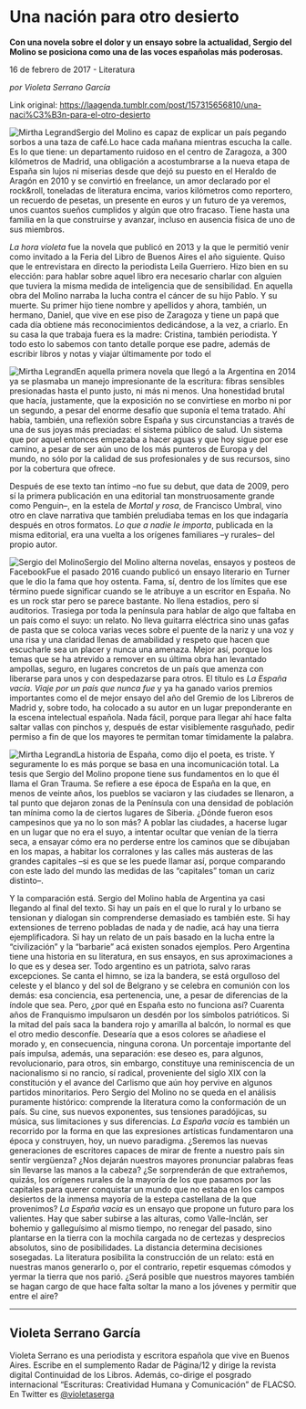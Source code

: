 # Una nación para otro desierto

**Con una novela sobre el dolor y un ensayo sobre la actualidad, Sergio del Molino se posiciona como una de las voces españolas más poderosas.**

16 de febrero de 2017 - Literatura

_por Violeta Serrano García_

Link original: https://laagenda.tumblr.com/post/157315656810/una-naci%C3%B3n-para-el-otro-desierto

![Mirtha Legrand](https://64.media.tumblr.com/283caf9c53f4eefc25257e42535405cb/tumblr_inline_pk0lcdOPLk1t6q87u_500.jpg)Sergio del Molino es capaz de explicar un país pegando sorbos a una taza de café.Lo hace cada mañana mientras escucha la calle. Es lo que tiene: un departamento ruidoso en el centro de Zaragoza, a 300 kilómetros de Madrid, una obligación a acostumbrarse a la nueva etapa de España sin lujos ni miserias desde que dejó su puesto en el Heraldo de Aragón en 2010 y se convirtió en freelance, un amor declarado por el rock&roll, toneladas de literatura encima, varios kilómetros como reportero, un recuerdo de pesetas, un presente en euros y un futuro de ya veremos, unos cuantos sueños cumplidos y algún que otro fracaso. Tiene hasta una familia en la que construirse y avanzar, incluso en ausencia física de uno de sus miembros.


*La hora violeta* fue la novela que publicó en 2013 y la que le permitió venir como invitado a la Feria del Libro de Buenos Aires el año siguiente. Quiso que le entrevistara en directo la periodista Leila Guerriero. Hizo bien en su elección: para hablar sobre aquel libro era necesario charlar con alguien que tuviera la misma medida de inteligencia que de sensibilidad. En aquella obra del Molino narraba la lucha contra el cáncer de su hijo Pablo. Y su muerte. Su primer hijo tiene nombre y apellidos y ahora, también, un hermano, Daniel, que vive en ese piso de Zaragoza y tiene un papá que cada día obtiene más reconocimientos dedicándose, a la vez, a criarlo. En su casa la que trabaja fuera es la madre: Cristina, también periodista. Y todo esto lo sabemos con tanto detalle porque ese padre, además de escribir libros y notas y viajar últimamente por todo el 

![Mirtha Legrand](https://64.media.tumblr.com/f15625d54d1087868d14adab3d32b9e0/tumblr_inline_pk0lcengoC1t6q87u_250.jpg)En aquella primera novela que llegó a la Argentina en 2014 ya se plasmaba un manejo impresionante de la escritura: fibras sensibles presionadas hasta el punto justo, ni más ni menos. Una honestidad brutal que hacía, justamente, que la exposición no se convirtiese en morbo ni por un segundo, a pesar del enorme desafío que suponía el tema tratado. Ahí había, también, una reflexión sobre España y sus circunstancias a través de una de sus joyas más preciadas: el sistema público de salud. Un sistema que por aquel entonces empezaba a hacer aguas y que hoy sigue por ese camino, a pesar de ser aún uno de los más punteros de Europa y del mundo, no sólo por la calidad de sus profesionales y de sus recursos, sino por la cobertura que ofrece. 


Después de ese texto tan íntimo –no fue su debut, que data de 2009, pero sí la primera publicación en una editorial tan monstruosamente grande como Penguin–, en la estela de *Mortal y rosa*, de Francisco Umbral, vino otro en clave narrativa que también preludiaba temas en los que indagaría después en otros formatos. *Lo que a nadie le importa*, publicada en la misma editorial, era una vuelta a los orígenes familiares –y rurales– del propio autor. 


![Sergio del Molino](https://64.media.tumblr.com/283caf9c53f4eefc25257e42535405cb/tumblr_inline_pk0lcdOPLk1t6q87u_500.jpg)Sergio del Molino alterna novelas, ensayos y posteos de FacebookFue el pasado 2016 cuando publicó un ensayo literario en Turner que le dio la fama que hoy ostenta. Fama, sí, dentro de los límites que ese término puede significar cuando se le atribuye a un escritor en España. No es un rock star pero se parece bastante. No llena estadios, pero sí auditorios. Trasiega por toda la península para hablar de algo que faltaba en un país como el suyo: un relato. No lleva guitarra eléctrica sino unas gafas de pasta que se coloca varias veces sobre el puente de la nariz y una voz y una risa y una claridad llenas de amabilidad y respeto que hacen que escucharle sea un placer y nunca una amenaza. Mejor así, porque los temas que se ha atrevido a remover en su última obra han levantado ampollas, seguro, en lugares concretos de un país que amenza con liberarse para unos y con despedazarse para otros. El título es *La España vacía. Viaje por un país que nunca fue* y ya ha ganado varios premios importantes como el de mejor ensayo del año del Gremio de los Libreros de Madrid y, sobre todo, ha colocado a su autor en un lugar preponderante en la escena intelectual española. Nada fácil, porque para llegar ahí hace falta saltar vallas con pinchos y, después de estar visiblemente rasguñado, pedir permiso a fin de que los mayores te permitan tomar tímidamente la palabra.


![Mirtha Legrand](https://64.media.tumblr.com/e33b56e4156f40b26a76fcead693fb14/tumblr_inline_pk0lcfPERd1t6q87u_250.jpg)La historia de España, como dijo el poeta, es triste. Y seguramente lo es más porque se basa en una incomunicación total. La tesis que Sergio del Molino propone tiene sus fundamentos en lo que él llama el Gran Trauma. Se refiere a ese época de España en la que, en menos de veinte años, los pueblos se vaciaron y las ciudades se llenaron, a tal punto que dejaron zonas de la Península con una densidad de población tan mínima como la de ciertos lugares de Siberia. ¿Dónde fueron esos campesinos que ya no lo son más? A poblar las ciudades, a hacerse lugar en un lugar que no era el suyo, a intentar ocultar que venían de la tierra seca, a ensayar cómo era no perderse entre los caminos que se dibujaban en los mapas, a habitar los corralones y las calles más austeras de las grandes capitales –si es que se les puede llamar así, porque comparando con este lado del mundo las medidas de las “capitales” toman un cariz distinto–.


Y la comparación está. Sergio del Molino habla de Argentina ya casi llegando al final del texto. Si hay un país en el que lo rural y lo urbano se tensionan y dialogan sin comprenderse demasiado es también este. Si hay extensiones de terreno pobladas de nada y de nadie, acá hay una tierra ejemplificadora. Si hay un relato de un país basado en la lucha entre la “civilización” y la “barbarie” acá existen sonados ejemplos. Pero Argentina tiene una historia en su literatura, en sus ensayos, en sus aproximaciones a lo que es y desea ser. Todo argentino es un patriota, salvo raras excepciones. Se canta el himno, se iza la bandera, se está orgulloso del celeste y el blanco y del sol de Belgrano y se celebra en comunión con los demás: esa conciencia, esa pertenencia, une, a pesar de diferencias de la índole que sea. Pero, ¿por qué en España esto no funciona así? Cuarenta años de Franquismo impulsaron un desdén por los símbolos patrióticos. Si la mitad del país saca la bandera rojo y amarilla al balcón, lo normal es que el otro medio desconfíe. Desearía que a esos colores se añadiese el morado y, en consecuencia, ninguna corona. Un porcentaje importante del país impulsa, además, una separación: ese deseo es, para algunos, revolucionario, para otros, sin embargo, constituye una reminiscencia de un nacionalismo si no rancio, sí radical, proveniente del siglo XIX con la constitución y el avance del Carlismo que aún hoy pervive en algunos partidos minoritarios. Pero Sergio del Molino no se queda en el análisis puramente histórico: comprende la literatura como la conformación de un país. Su cine, sus nuevos exponentes, sus tensiones paradójicas, su música, sus limitaciones y sus diferencias. *La España vacía* es también un recorrido por la forma en que las expresiones artísticas fundamentaron una época y construyen, hoy, un nuevo paradigma. ¿Seremos las nuevas generaciones de escritores capaces de mirar de frente a nuestro país sin sentir vergüenza? ¿Nos dejarán nuestros mayores pronunciar palabras feas sin llevarse las manos a la cabeza? ¿Se sorprenderán de que extrañemos, quizás, los orígenes rurales de la mayoría de los que pasamos por las capitales para querer conquistar un mundo que no estaba en los campos desiertos de la inmensa mayoría de la estepa castellana de la que provenimos? *La España vacía* es un ensayo que propone un futuro para los valientes. Hay que saber subirse a las alturas, como Valle-Inclán, ser bohemio y galleguísimo al mismo tiempo, no renegar del pasado, sino plantarse en la tierra con la mochila cargada no de certezas y desprecios absolutos, sino de posibilidades. La distancia determina decisiones sosegadas. La literatura posibilita la construcción de un relato: está en nuestras manos generarlo o, por el contrario, repetir esquemas cómodos y yermar la tierra que nos parió. ¿Será posible que nuestros mayores también se hagan cargo de que hace falta soltar la mano a los jóvenes y permitir que entre el aire?




---

Violeta Serrano García
----------------------

 Violeta Serrano es una periodista y escritora española que vive en Buenos Aires. Escribe en el sumplemento Radar de Página/12 y dirige la revista digital Continuidad de los Libros. Además, co-dirige el posgrado internacional “Escrituras: Creatividad Humana y Comunicación” de FLACSO. En Twitter es [@violetaserga](https://twitter.com/violetaserga) 

